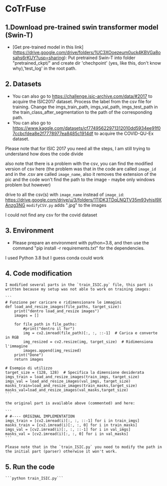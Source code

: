 # CoTrFuse

## 1.Download pre-trained swin transformer model (Swin-T)
   * [Get pre-trained model in this link]
      (https://drive.google.com/drive/folders/1UC3XOoezeum0uck4KBVGa8osahs6rKUY?usp=sharing): Put pretrained Swin-T into folder "pretrained_ckpt/" and create dir 'chechpoint' (yes, like this, don't know why),'test_log' in the root path.

## 2. Datasets 
   * You can also go to https://challenge.isic-archive.com/data/#2017 to acquire the ISIC2017 dataset. Process the label from the csv file for training. Change the imgs_train_path, imgs_val_path, imgs_test_path in the train_class_after_segmentation to the path of the corresponding path.
   * You can also go to https://www.kaggle.com/datasets/cf77495622971312010dd5934ee91f07ccbcfdea8e2f7778977ea8485c1914df to acquire the COVID-QU-Ex dataset.

   Please note that for ISIC 2017 you need all the steps, I am still trying to understand how does the code divide

   also note that there is a problem with the csv, you can find the modified version of csv here (the problem was that in the code are called `image_id` and in the .csv are called `image_name`, also it removes the extension of the pic and the code won't find the path to the image - maybe only windows problem but however)

   drive to all the csv(s) with `image_name` instead of `image_id`: https://drive.google.com/drive/u/3/folders/1TlDK3TDqLNQTV35m93yhjsI9XAnzg3NG
   `modifyCSV.py` adds ".jpg" to the images

   I could not find any csv for the covid dataset

## 3. Environment

   * Please prepare an environment with python=3.8, and then use the command "pip install -r requirements.txt" for the dependencies.

   I used Python 3.8 but I guess conda could work

## 4. Code modification

    I modified several parts in the `train_ISIC.py` file, this part is written because my setup was not able to work on training images:

    ```
    # Funzione per caricare e ridimensionare le immagini
    def load_and_resize_images(file_paths, target_size):
        print("dentro load_and_resize images")
        images = []

        for file_path in file_paths:
            #print("dentro il for")
            img = cv2.imread(file_path)[:, :, ::-1]  # Carica e converte in RGB
            img_resized = cv2.resize(img, target_size)  # Ridimensiona l'immagine
            images.append(img_resized)
        print("Done")
        return images

    # Esempio di utilizzo
    target_size = (128, 128)  # Specifica la dimensione desiderata
    imgs_train = load_and_resize_images(train_imgs, target_size)
    imgs_val = load_and_resize_images(val_imgs, target_size)
    masks_train=load_and_resize_images(train_masks,target_size)
    masks_val=load_and_resize_images(val_masks,target_size)
    ```

    the original part is available above (commented) and here:
    
    ```
    # #---- ORIGINAL IMPLEMENTATION
    imgs_train = [cv2.imread(i)[:, :, ::-1] for i in train_imgs]
    masks_train = [cv2.imread(i)[:, :, 0] for i in train_masks]
    imgs_val = [cv2.imread(i)[:, :, ::-1] for i in val_imgs]
    masks_val = [cv2.imread(i)[:, :, 0] for i in val_masks]
    ```

    Please note that in the `train_ISIC.py` you need to modify the path in the initial part (parser) otherwise it won't work.

## 5. Run the code

    ```python train_ISIC.py```